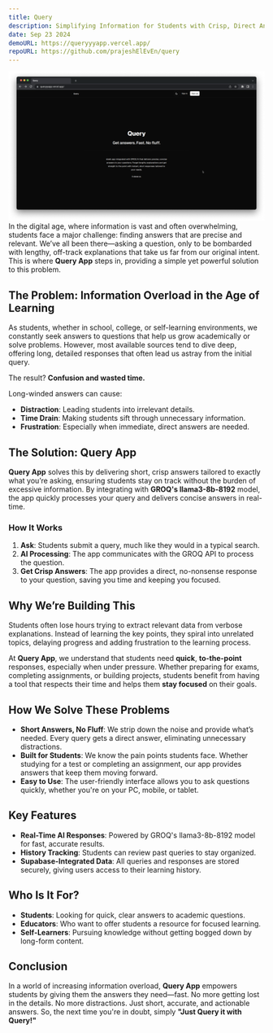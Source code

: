```yaml
---
title: Query
description: Simplifying Information for Students with Crisp, Direct Answers
date: Sep 23 2024
demoURL: https://queryyyapp.vercel.app/
repoURL: https://github.com/prajeshElEvEn/query
---
```

![Home](home.png)
In the digital age, where information is vast and often overwhelming, students face a major challenge: finding answers that are precise and relevant. We’ve all been there—asking a question, only to be bombarded with lengthy, off-track explanations that take us far from our original intent. This is where **Query App** steps in, providing a simple yet powerful solution to this problem.

## The Problem: Information Overload in the Age of Learning
As students, whether in school, college, or self-learning environments, we constantly seek answers to questions that help us grow academically or solve problems. However, most available sources tend to dive deep, offering long, detailed responses that often lead us astray from the initial query.

The result? **Confusion and wasted time.**

Long-winded answers can cause:
- **Distraction**: Leading students into irrelevant details.
- **Time Drain**: Making students sift through unnecessary information.
- **Frustration**: Especially when immediate, direct answers are needed.

## The Solution: Query App
**Query App** solves this by delivering short, crisp answers tailored to exactly what you’re asking, ensuring students stay on track without the burden of excessive information. By integrating with **GROQ's llama3-8b-8192** model, the app quickly processes your query and delivers concise answers in real-time.

### How It Works
1. **Ask**: Students submit a query, much like they would in a typical search.
2. **AI Processing**: The app communicates with the GROQ API to process the question.
3. **Get Crisp Answers**: The app provides a direct, no-nonsense response to your question, saving you time and keeping you focused.

## Why We’re Building This
Students often lose hours trying to extract relevant data from verbose explanations. Instead of learning the key points, they spiral into unrelated topics, delaying progress and adding frustration to the learning process.

At **Query App**, we understand that students need **quick**, **to-the-point** responses, especially when under pressure. Whether preparing for exams, completing assignments, or building projects, students benefit from having a tool that respects their time and helps them **stay focused** on their goals.

## How We Solve These Problems
- **Short Answers, No Fluff**: We strip down the noise and provide what’s needed. Every query gets a direct answer, eliminating unnecessary distractions.
- **Built for Students**: We know the pain points students face. Whether studying for a test or completing an assignment, our app provides answers that keep them moving forward.
- **Easy to Use**: The user-friendly interface allows you to ask questions quickly, whether you're on your PC, mobile, or tablet.

## Key Features
- **Real-Time AI Responses**: Powered by GROQ's llama3-8b-8192 model for fast, accurate results.
- **History Tracking**: Students can review past queries to stay organized.
- **Supabase-Integrated Data**: All queries and responses are stored securely, giving users access to their learning history.

## Who Is It For?
- **Students**: Looking for quick, clear answers to academic questions.
- **Educators**: Who want to offer students a resource for focused learning.
- **Self-Learners**: Pursuing knowledge without getting bogged down by long-form content.

## Conclusion
In a world of increasing information overload, **Query App** empowers students by giving them the answers they need—fast. No more getting lost in the details. No more distractions. Just short, accurate, and actionable answers. So, the next time you're in doubt, simply **"Just Query it with Query!"**